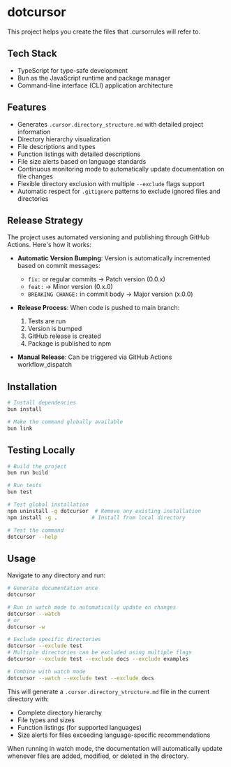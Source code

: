 # dotcursor

This project helps you create the files that .cursorrules will refer to.

## Tech Stack

- TypeScript for type-safe development
- Bun as the JavaScript runtime and package manager
- Command-line interface (CLI) application architecture

## Features

- Generates `.cursor.directory_structure.md` with detailed project information
- Directory hierarchy visualization
- File descriptions and types
- Function listings with detailed descriptions
- File size alerts based on language standards
- Continuous monitoring mode to automatically update documentation on file changes
- Flexible directory exclusion with multiple `--exclude` flags support
- Automatic respect for `.gitignore` patterns to exclude ignored files and directories

## Release Strategy

The project uses automated versioning and publishing through GitHub Actions. Here's how it works:

- **Automatic Version Bumping**: Version is automatically incremented based on commit messages:
  - `fix:` or regular commits → Patch version (0.0.x)
  - `feat:` → Minor version (0.x.0)
  - `BREAKING CHANGE:` in commit body → Major version (x.0.0)

- **Release Process**: When code is pushed to main branch:
  1. Tests are run
  2. Version is bumped
  3. GitHub release is created
  4. Package is published to npm

- **Manual Release**: Can be triggered via GitHub Actions workflow_dispatch

## Installation

```bash
# Install dependencies
bun install

# Make the command globally available
bun link
```

## Testing Locally

```bash
# Build the project
bun run build

# Run tests
bun test

# Test global installation
npm uninstall -g dotcursor  # Remove any existing installation
npm install -g .           # Install from local directory

# Test the command
dotcursor --help
```

## Usage

Navigate to any directory and run:

```bash
# Generate documentation once
dotcursor

# Run in watch mode to automatically update on changes
dotcursor --watch
# or
dotcursor -w

# Exclude specific directories
dotcursor --exclude test
# Multiple directories can be excluded using multiple flags
dotcursor --exclude test --exclude docs --exclude examples

# Combine with watch mode
dotcursor --watch --exclude test --exclude docs
```

This will generate a `.cursor.directory_structure.md` file in the current directory with:

- Complete directory hierarchy
- File types and sizes
- Function listings (for supported languages)
- Size alerts for files exceeding language-specific recommendations

When running in watch mode, the documentation will automatically update whenever files are added, modified, or deleted in the directory.
